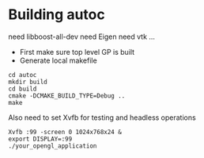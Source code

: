 # Building autoc

need libboost-all-dev
need Eigen
need vtk
...

- First make sure top level GP is built
- Generate local makefile
```
cd autoc
mkdir build
cd build
cmake -DCMAKE_BUILD_TYPE=Debug ..
make
```

Also need to set Xvfb for testing and headless operations
```
Xvfb :99 -screen 0 1024x768x24 &
export DISPLAY=:99
./your_opengl_application
```
